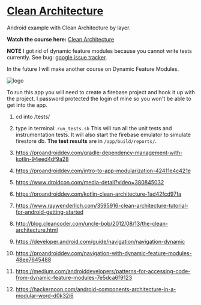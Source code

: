 # [Clean Architecture](https://codingwithmitch.com/courses/android-clean-architecture/)

Android example with Clean Architecture by layer.

**Watch the course here:** [Clean Architecture](https://codingwithmitch.com/courses/android-clean-architecture/)

**NOTE** I got rid of dynamic feature modules because you cannot write tests currently. See bug: [google issue tracker](https://issuetracker.google.com/issues/145191501).

In the future I will make another course on Dynamic Feature Modules.

![logo](https://codingwithmitch.s3.amazonaws.com/static/courses/21/clean_architecture_diagrams.png)


To run this app you will need to create a firebase project and hook it up with the project. I password protected the login of mine so you won't be able to get into the app.

1. cd into /tests/
2. type in terminal: `run_tests.sh`
This will run all the unit tests and instrumentation tests. It will also start the firebase emulator to simulate firestore db.
**The test results** are in `/app/build/reports/`.

1. https://proandroiddev.com/gradle-dependency-management-with-kotlin-94eed4df9a28
2. https://proandroiddev.com/intro-to-app-modularization-42411e4c421e
3. https://www.droidcon.com/media-detail?video=380845032
4. https://proandroiddev.com/kotlin-clean-architecture-1ad42fcd97fa
5. https://www.raywenderlich.com/3595916-clean-architecture-tutorial-for-android-getting-started
6. http://blog.cleancoder.com/uncle-bob/2012/08/13/the-clean-architecture.html
7. https://developer.android.com/guide/navigation/navigation-dynamic
8. https://proandroiddev.com/navigation-with-dynamic-feature-modules-48ee7645488
9. https://medium.com/androiddevelopers/patterns-for-accessing-code-from-dynamic-feature-modules-7e5dca6f9123
10. https://hackernoon.com/android-components-architecture-in-a-modular-word-d0k32i6

